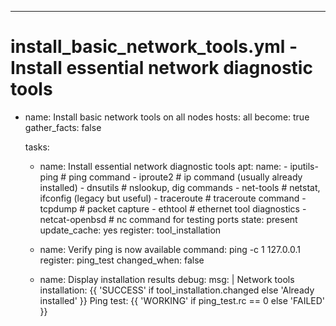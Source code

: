 ---
# install_basic_network_tools.yml - Install essential network diagnostic tools
- name: Install basic network tools on all nodes
  hosts: all
  become: true
  gather_facts: false
  
  tasks:
    - name: Install essential network diagnostic tools
      apt:
        name:
          - iputils-ping      # ping command
          - iproute2          # ip command (usually already installed)
          - dnsutils          # nslookup, dig commands
          - net-tools         # netstat, ifconfig (legacy but useful)
          - traceroute        # traceroute command
          - tcpdump           # packet capture
          - ethtool           # ethernet tool diagnostics
          - netcat-openbsd    # nc command for testing ports
        state: present
        update_cache: yes
      register: tool_installation
      
    - name: Verify ping is now available
      command: ping -c 1 127.0.0.1
      register: ping_test
      changed_when: false
      
    - name: Display installation results
      debug:
        msg: |
          Network tools installation: {{ 'SUCCESS' if tool_installation.changed else 'Already installed' }}
          Ping test: {{ 'WORKING' if ping_test.rc == 0 else 'FAILED' }}
          